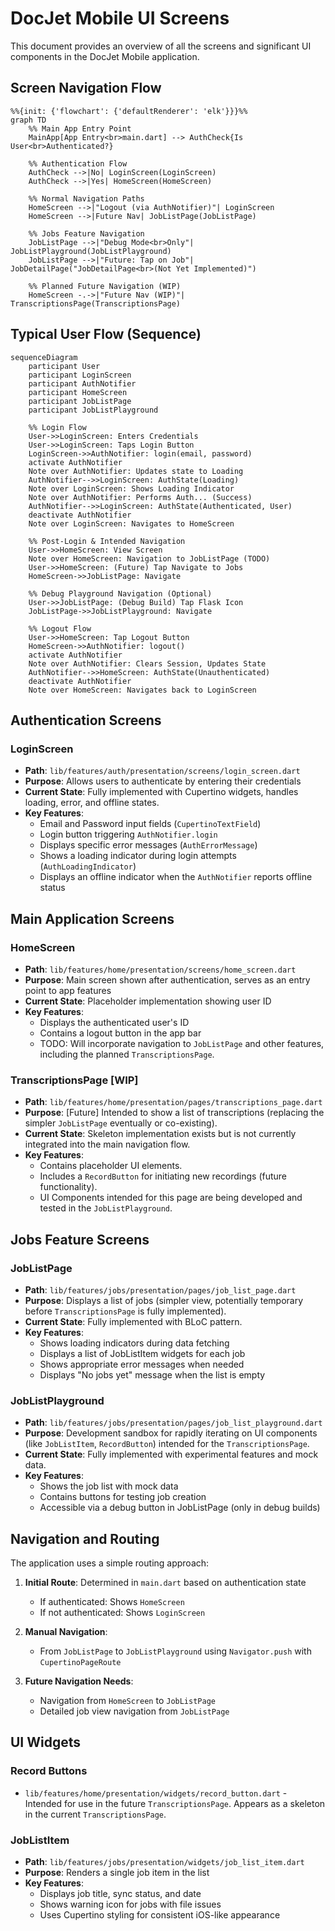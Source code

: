 # DocJet Mobile UI Screens

This document provides an overview of all the screens and significant UI components in the DocJet Mobile application.

## Screen Navigation Flow

```mermaid
%%{init: {'flowchart': {'defaultRenderer': 'elk'}}}%%
graph TD
    %% Main App Entry Point
    MainApp[App Entry<br>main.dart] --> AuthCheck{Is User<br>Authenticated?}
    
    %% Authentication Flow
    AuthCheck -->|No| LoginScreen(LoginScreen)
    AuthCheck -->|Yes| HomeScreen(HomeScreen)
    
    %% Normal Navigation Paths
    HomeScreen -->|"Logout (via AuthNotifier)"| LoginScreen
    HomeScreen -->|Future Nav| JobListPage(JobListPage)
    
    %% Jobs Feature Navigation
    JobListPage -->|"Debug Mode<br>Only"| JobListPlayground(JobListPlayground)
    JobListPage -->|"Future: Tap on Job"| JobDetailPage("JobDetailPage<br>(Not Yet Implemented)")
    
    %% Planned Future Navigation (WIP)
    HomeScreen -.->|"Future Nav (WIP)"| TranscriptionsPage(TranscriptionsPage)
```

## Typical User Flow (Sequence)

```mermaid
sequenceDiagram
    participant User
    participant LoginScreen
    participant AuthNotifier
    participant HomeScreen
    participant JobListPage
    participant JobListPlayground

    %% Login Flow
    User->>LoginScreen: Enters Credentials
    User->>LoginScreen: Taps Login Button
    LoginScreen->>AuthNotifier: login(email, password)
    activate AuthNotifier
    Note over AuthNotifier: Updates state to Loading
    AuthNotifier-->>LoginScreen: AuthState(Loading)
    Note over LoginScreen: Shows Loading Indicator
    Note over AuthNotifier: Performs Auth... (Success)
    AuthNotifier-->>LoginScreen: AuthState(Authenticated, User)
    deactivate AuthNotifier
    Note over LoginScreen: Navigates to HomeScreen

    %% Post-Login & Intended Navigation
    User->>HomeScreen: View Screen
    Note over HomeScreen: Navigation to JobListPage (TODO)
    User->>HomeScreen: (Future) Tap Navigate to Jobs
    HomeScreen->>JobListPage: Navigate

    %% Debug Playground Navigation (Optional)
    User->>JobListPage: (Debug Build) Tap Flask Icon
    JobListPage->>JobListPlayground: Navigate

    %% Logout Flow
    User->>HomeScreen: Tap Logout Button
    HomeScreen->>AuthNotifier: logout()
    activate AuthNotifier
    Note over AuthNotifier: Clears Session, Updates State
    AuthNotifier-->>HomeScreen: AuthState(Unauthenticated)
    deactivate AuthNotifier
    Note over HomeScreen: Navigates back to LoginScreen
```

## Authentication Screens

### LoginScreen
- **Path**: `lib/features/auth/presentation/screens/login_screen.dart`
- **Purpose**: Allows users to authenticate by entering their credentials
- **Current State**: Fully implemented with Cupertino widgets, handles loading, error, and offline states.
- **Key Features**:
  - Email and Password input fields (`CupertinoTextField`)
  - Login button triggering `AuthNotifier.login`
  - Displays specific error messages (`AuthErrorMessage`)
  - Shows a loading indicator during login attempts (`AuthLoadingIndicator`)
  - Displays an offline indicator when the `AuthNotifier` reports offline status

## Main Application Screens

### HomeScreen
- **Path**: `lib/features/home/presentation/screens/home_screen.dart`
- **Purpose**: Main screen shown after authentication, serves as an entry point to app features
- **Current State**: Placeholder implementation showing user ID
- **Key Features**:
  - Displays the authenticated user's ID
  - Contains a logout button in the app bar
  - TODO: Will incorporate navigation to `JobListPage` and other features, including the planned `TranscriptionsPage`.

### TranscriptionsPage [WIP]
- **Path**: `lib/features/home/presentation/pages/transcriptions_page.dart`
- **Purpose**: [Future] Intended to show a list of transcriptions (replacing the simpler `JobListPage` eventually or co-existing).
- **Current State**: Skeleton implementation exists but is not currently integrated into the main navigation flow.
- **Key Features**:
  - Contains placeholder UI elements.
  - Includes a `RecordButton` for initiating new recordings (future functionality).
  - UI Components intended for this page are being developed and tested in the `JobListPlayground`.

## Jobs Feature Screens

### JobListPage
- **Path**: `lib/features/jobs/presentation/pages/job_list_page.dart`
- **Purpose**: Displays a list of jobs (simpler view, potentially temporary before `TranscriptionsPage` is fully implemented).
- **Current State**: Fully implemented with BLoC pattern.
- **Key Features**:
  - Shows loading indicators during data fetching
  - Displays a list of JobListItem widgets for each job
  - Shows appropriate error messages when needed
  - Displays "No jobs yet" message when the list is empty

### JobListPlayground
- **Path**: `lib/features/jobs/presentation/pages/job_list_playground.dart`
- **Purpose**: Development sandbox for rapidly iterating on UI components (like `JobListItem`, `RecordButton`) intended for the `TranscriptionsPage`.
- **Current State**: Fully implemented with experimental features and mock data.
- **Key Features**:
  - Shows the job list with mock data
  - Contains buttons for testing job creation
  - Accessible via a debug button in JobListPage (only in debug builds)

## Navigation and Routing

The application uses a simple routing approach:

1. **Initial Route**: Determined in `main.dart` based on authentication state
   - If authenticated: Shows `HomeScreen`
   - If not authenticated: Shows `LoginScreen`

2. **Manual Navigation**:
   - From `JobListPage` to `JobListPlayground` using `Navigator.push` with `CupertinoPageRoute`

3. **Future Navigation Needs**:
   - Navigation from `HomeScreen` to `JobListPage` 
   - Detailed job view navigation from `JobListPage`

## UI Widgets

### Record Buttons
- `lib/features/home/presentation/widgets/record_button.dart` - Intended for use in the future `TranscriptionsPage`. Appears as a skeleton in the current `TranscriptionsPage`.

### JobListItem
- **Path**: `lib/features/jobs/presentation/widgets/job_list_item.dart`
- **Purpose**: Renders a single job item in the list
- **Key Features**:
  - Displays job title, sync status, and date
  - Shows warning icon for jobs with file issues
  - Uses Cupertino styling for consistent iOS-like appearance 
